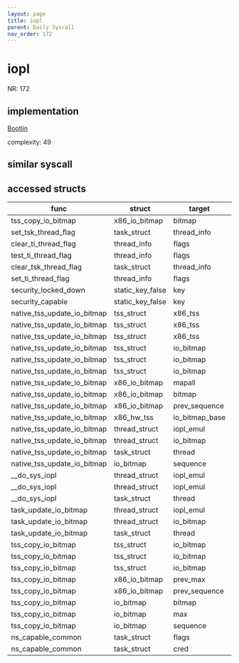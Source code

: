 ```yaml
---
layout: page
title: iopl
parent: Daily Syscall
nav_order: 172
---
```

        

# iopl
NR: 172

## implementation
[Bootlin](https://elixir.bootlin.com/linux/v6.14.7/source/arch/x86/kernel/ioport.c#L173)

complexity: 49


## similar syscall


## accessed structs

|func|struct|target|location|has_read|has_write|
|--|--|--|--|--|--|
|tss_copy_io_bitmap|x86_io_bitmap|bitmap|https://elixir.bootlin.com/linux/v6.14.7/source/arch/x86/kernel/process.c#L442|false|false|
|set_tsk_thread_flag|task_struct|thread_info|https://elixir.bootlin.com/linux/v6.14.7/source/include/linux/sched.h#L2016|false|false|
|clear_ti_thread_flag|thread_info|flags|https://elixir.bootlin.com/linux/v6.14.7/source/include/linux/thread_info.h#L102|false|false|
|test_ti_thread_flag|thread_info|flags|https://elixir.bootlin.com/linux/v6.14.7/source/include/linux/thread_info.h#L126|false|false|
|clear_tsk_thread_flag|task_struct|thread_info|https://elixir.bootlin.com/linux/v6.14.7/source/include/linux/sched.h#L2021|false|false|
|set_ti_thread_flag|thread_info|flags|https://elixir.bootlin.com/linux/v6.14.7/source/include/linux/thread_info.h#L97|false|false|
|security_locked_down|static_key_false|key|https://elixir.bootlin.com/linux/v6.14.7/source/security/security.c#L5800|false|false|
|security_capable|static_key_false|key|https://elixir.bootlin.com/linux/v6.14.7/source/security/security.c#L1142|false|false|
|native_tss_update_io_bitmap|tss_struct|x86_tss|https://elixir.bootlin.com/linux/v6.14.7/source/arch/x86/kernel/process.c#L460|true|true|
|native_tss_update_io_bitmap|tss_struct|x86_tss|https://elixir.bootlin.com/linux/v6.14.7/source/arch/x86/kernel/process.c#L468|true|true|
|native_tss_update_io_bitmap|tss_struct|x86_tss|https://elixir.bootlin.com/linux/v6.14.7/source/arch/x86/kernel/process.c#L480|true|true|
|native_tss_update_io_bitmap|tss_struct|io_bitmap|https://elixir.bootlin.com/linux/v6.14.7/source/arch/x86/kernel/process.c#L468|true|true|
|native_tss_update_io_bitmap|tss_struct|io_bitmap|https://elixir.bootlin.com/linux/v6.14.7/source/arch/x86/kernel/process.c#L476|true|true|
|native_tss_update_io_bitmap|tss_struct|io_bitmap|https://elixir.bootlin.com/linux/v6.14.7/source/arch/x86/kernel/process.c#L480|true|true|
|native_tss_update_io_bitmap|x86_io_bitmap|mapall|https://elixir.bootlin.com/linux/v6.14.7/source/arch/x86/kernel/process.c#L468|true|true|
|native_tss_update_io_bitmap|x86_io_bitmap|bitmap|https://elixir.bootlin.com/linux/v6.14.7/source/arch/x86/kernel/process.c#L480|true|true|
|native_tss_update_io_bitmap|x86_io_bitmap|prev_sequence|https://elixir.bootlin.com/linux/v6.14.7/source/arch/x86/kernel/process.c#L476|true|true|
|native_tss_update_io_bitmap|x86_hw_tss|io_bitmap_base|https://elixir.bootlin.com/linux/v6.14.7/source/arch/x86/kernel/process.c#L460|false|false|
|native_tss_update_io_bitmap|thread_struct|iopl_emul|https://elixir.bootlin.com/linux/v6.14.7/source/arch/x86/kernel/process.c#L467|true|true|
|native_tss_update_io_bitmap|thread_struct|io_bitmap|https://elixir.bootlin.com/linux/v6.14.7/source/arch/x86/kernel/process.c#L470|true|true|
|native_tss_update_io_bitmap|task_struct|thread|https://elixir.bootlin.com/linux/v6.14.7/source/arch/x86/kernel/process.c#L459|false|false|
|native_tss_update_io_bitmap|io_bitmap|sequence|https://elixir.bootlin.com/linux/v6.14.7/source/arch/x86/kernel/process.c#L476|true|true|
|__do_sys_iopl|thread_struct|iopl_emul|https://elixir.bootlin.com/linux/v6.14.7/source/arch/x86/kernel/ioport.c#L194|false|false|
|__do_sys_iopl|thread_struct|iopl_emul|https://elixir.bootlin.com/linux/v6.14.7/source/arch/x86/kernel/ioport.c#L181|true|true|
|__do_sys_iopl|task_struct|thread|https://elixir.bootlin.com/linux/v6.14.7/source/arch/x86/kernel/ioport.c#L175|false|false|
|task_update_io_bitmap|thread_struct|iopl_emul|https://elixir.bootlin.com/linux/v6.14.7/source/arch/x86/kernel/ioport.c#L40|true|true|
|task_update_io_bitmap|thread_struct|io_bitmap|https://elixir.bootlin.com/linux/v6.14.7/source/arch/x86/kernel/ioport.c#L40|true|true|
|task_update_io_bitmap|task_struct|thread|https://elixir.bootlin.com/linux/v6.14.7/source/arch/x86/kernel/ioport.c#L38|false|false|
|tss_copy_io_bitmap|tss_struct|io_bitmap|https://elixir.bootlin.com/linux/v6.14.7/source/arch/x86/kernel/process.c#L442|true|true|
|tss_copy_io_bitmap|tss_struct|io_bitmap|https://elixir.bootlin.com/linux/v6.14.7/source/arch/x86/kernel/process.c#L449|true|true|
|tss_copy_io_bitmap|tss_struct|io_bitmap|https://elixir.bootlin.com/linux/v6.14.7/source/arch/x86/kernel/process.c#L450|true|true|
|tss_copy_io_bitmap|x86_io_bitmap|prev_max|https://elixir.bootlin.com/linux/v6.14.7/source/arch/x86/kernel/process.c#L449|false|false|
|tss_copy_io_bitmap|x86_io_bitmap|prev_sequence|https://elixir.bootlin.com/linux/v6.14.7/source/arch/x86/kernel/process.c#L450|false|false|
|tss_copy_io_bitmap|io_bitmap|bitmap|https://elixir.bootlin.com/linux/v6.14.7/source/arch/x86/kernel/process.c#L442|false|false|
|tss_copy_io_bitmap|io_bitmap|max|https://elixir.bootlin.com/linux/v6.14.7/source/arch/x86/kernel/process.c#L449|true|true|
|tss_copy_io_bitmap|io_bitmap|sequence|https://elixir.bootlin.com/linux/v6.14.7/source/arch/x86/kernel/process.c#L450|true|true|
|ns_capable_common|task_struct|flags|https://elixir.bootlin.com/linux/v6.14.7/source/kernel/capability.c#L360|true|true|
|ns_capable_common|task_struct|cred|https://elixir.bootlin.com/linux/v6.14.7/source/kernel/capability.c#L358|true|true|
